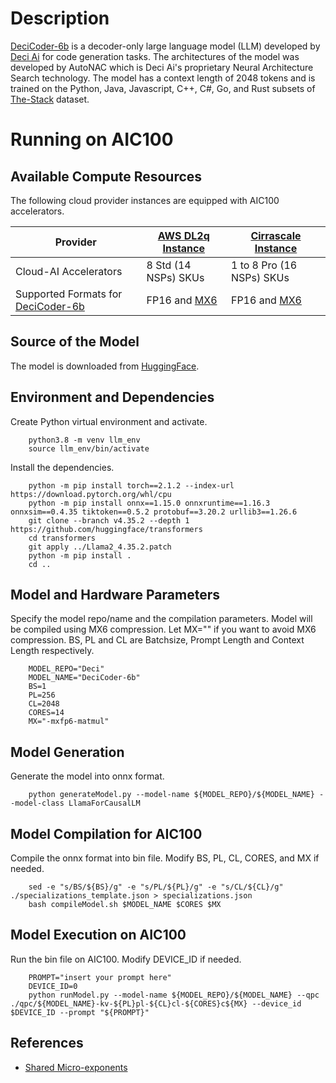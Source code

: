 # Description

[DeciCoder-6b](https://huggingface.co/Deci/DeciCoder-6b) is a decoder-only large language model (LLM) developed by [Deci Ai](https://deci.ai) for code generation tasks. The architectures of the model was developed by AutoNAC which is Deci Ai's proprietary Neural Architecture Search technology. The model has a context length of 2048 tokens and is trained on the Python, Java, Javascript, C++, C#, Go, and Rust subsets of [The-Stack](https://huggingface.co/datasets/bigcode/the-stack) dataset. 

# Running on AIC100

## Available Compute Resources
The following cloud provider instances are equipped with AIC100 accelerators. 



|Provider | [AWS DL2q Instance](https://aws.amazon.com/ec2/instance-types/dl2q/) | [Cirrascale Instance](https://cirrascale.com/solutions-qualcomm-cloud-ai100.php) |
| --------------------- | --------------------- | -------------------------- |
|Cloud-AI Accelerators  |  8 Std (14 NSPs) SKUs | 1 to 8 Pro (16 NSPs) SKUs  |
|Supported Formats for [DeciCoder-6b](https://huggingface.co/Deci/DeciCoder-6b)| FP16 and [MX6](https://arxiv.org/abs/2302.08007)  | FP16 and [MX6](https://arxiv.org/abs/2302.08007) |

## Source of the Model

The model is downloaded from [HuggingFace](https://huggingface.co/Deci/DeciCoder-6b).
	
## Environment and Dependencies
Create Python virtual environment and activate.

        python3.8 -m venv llm_env
        source llm_env/bin/activate

Install the dependencies.

        python -m pip install torch==2.1.2 --index-url https://download.pytorch.org/whl/cpu
        python -m pip install onnx==1.15.0 onnxruntime==1.16.3 onnxsim==0.4.35 tiktoken==0.5.2 protobuf==3.20.2 urllib3==1.26.6 
        git clone --branch v4.35.2 --depth 1 https://github.com/huggingface/transformers
        cd transformers
        git apply ../Llama2_4.35.2.patch
        python -m pip install .
        cd ..

## Model and Hardware Parameters
Specify the model repo/name and the compilation parameters. Model will be compiled using MX6 compression. Let MX="" if you want to avoid MX6 compression. BS, PL and CL are Batchsize, Prompt Length and Context Length respectively. 

        MODEL_REPO="Deci"
        MODEL_NAME="DeciCoder-6b"
        BS=1
        PL=256
        CL=2048
        CORES=14
        MX="-mxfp6-matmul"

## Model Generation
Generate the model into onnx format.
		
        python generateModel.py --model-name ${MODEL_REPO}/${MODEL_NAME} --model-class LlamaForCausalLM

## Model Compilation for AIC100
Compile the onnx format into bin file. Modify BS, PL, CL, CORES, and MX if needed.

        sed -e "s/BS/${BS}/g" -e "s/PL/${PL}/g" -e "s/CL/${CL}/g" ./specializations_template.json > specializations.json		
        bash compileModel.sh $MODEL_NAME $CORES $MX

## Model Execution on AIC100
Run the bin file on AIC100. Modify DEVICE_ID if needed.

        PROMPT="insert your prompt here"
        DEVICE_ID=0
        python runModel.py --model-name ${MODEL_REPO}/${MODEL_NAME} --qpc ./qpc/${MODEL_NAME}-kv-${PL}pl-${CL}cl-${CORES}c${MX} --device_id $DEVICE_ID --prompt "${PROMPT}"

## References 
- [Shared Micro-exponents](https://arxiv.org/abs/2302.08007)

